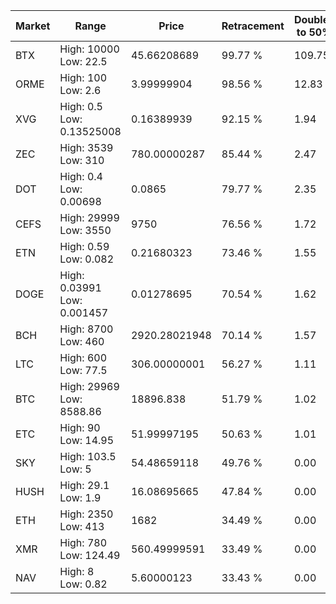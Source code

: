 | Market | Range | Price| Retracement | Doubles to 50% |
| --- | --- | --- | --- | --- |
| BTX | High: 10000<br />Low: 22.5 | 45.66208689 | 99.77 % | 109.75 |
| ORME | High: 100<br />Low: 2.6 | 3.99999904 | 98.56 % | 12.83 |
| XVG | High: 0.5<br />Low: 0.13525008 | 0.16389939 | 92.15 % | 1.94 |
| ZEC | High: 3539<br />Low: 310 | 780.00000287 | 85.44 % | 2.47 |
| DOT | High: 0.4<br />Low: 0.00698 | 0.0865 | 79.77 % | 2.35 |
| CEFS | High: 29999<br />Low: 3550 | 9750 | 76.56 % | 1.72 |
| ETN | High: 0.59<br />Low: 0.082 | 0.21680323 | 73.46 % | 1.55 |
| DOGE | High: 0.03991<br />Low: 0.001457 | 0.01278695 | 70.54 % | 1.62 |
| BCH | High: 8700<br />Low: 460 | 2920.28021948 | 70.14 % | 1.57 |
| LTC | High: 600<br />Low: 77.5 | 306.00000001 | 56.27 % | 1.11 |
| BTC | High: 29969<br />Low: 8588.86 | 18896.838 | 51.79 % | 1.02 |
| ETC | High: 90<br />Low: 14.95 | 51.99997195 | 50.63 % | 1.01 |
| SKY | High: 103.5<br />Low: 5 | 54.48659118 | 49.76 % | 0.00 |
| HUSH | High: 29.1<br />Low: 1.9 | 16.08695665 | 47.84 % | 0.00 |
| ETH | High: 2350<br />Low: 413 | 1682 | 34.49 % | 0.00 |
| XMR | High: 780<br />Low: 124.49 | 560.49999591 | 33.49 % | 0.00 |
| NAV | High: 8<br />Low: 0.82 | 5.60000123 | 33.43 % | 0.00 |
